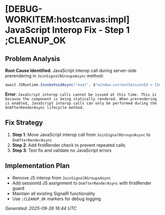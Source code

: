 # [DEBUG-WORKITEM:hostcanvas:impl] JavaScript Interop Fix - Step 1 ;CLEANUP_OK

## Problem Analysis
**Root Cause Identified**: JavaScript interop call during server-side prerendering in `JoinSignalRGroupsAsync` method:

```csharp
await JSRuntime.InvokeVoidAsync("eval", $"window.currentSessionId = {SessionId.Value};");
```

**Error**: `JavaScript interop calls cannot be issued at this time. This is because the component is being statically rendered. When prerendering is enabled, JavaScript interop calls can only be performed during the OnAfterRenderAsync lifecycle method.`

## Fix Strategy
1. **Step 1**: Move JavaScript interop call from `JoinSignalRGroupsAsync` to `OnAfterRenderAsync`
2. **Step 2**: Add firstRender check to prevent repeated calls
3. **Step 3**: Test fix and validate no JavaScript errors

## Implementation Plan
- Remove JS interop from `JoinSignalRGroupsAsync` 
- Add sessionId JS assignment to `OnAfterRenderAsync` with firstRender guard
- Maintain all existing SignalR functionality
- Use `;CLEANUP_OK` markers for debug logging

*Generated: 2025-09-26 16:44 UTC*